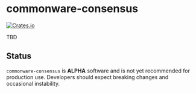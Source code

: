 # commonware-consensus

[![Crates.io](https://img.shields.io/crates/v/commonware-consensus.svg)](https://crates.io/crates/commonware-consensus)

TBD

## Status 

`commonware-consensus` is **ALPHA** software and is not yet recommended for production use. Developers should expect breaking changes and occasional instability.